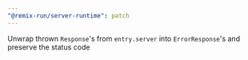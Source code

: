 ```yaml
---
"@remix-run/server-runtime": patch
---
```


Unwrap thrown `Response`'s from `entry.server` into `ErrorResponse`'s and preserve the status code
